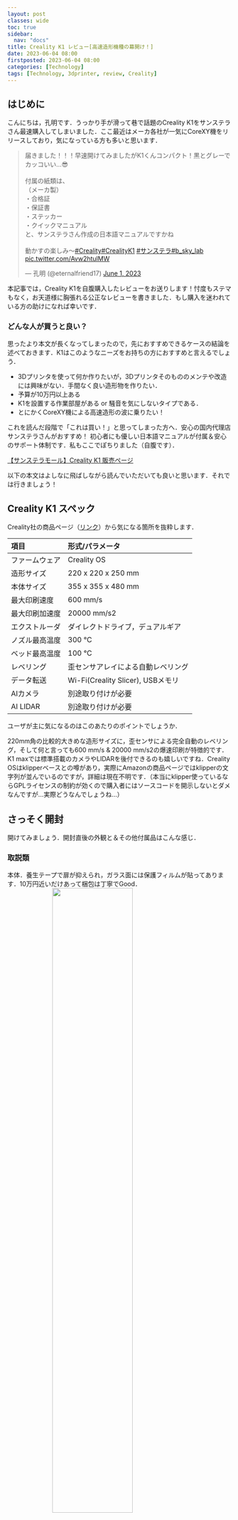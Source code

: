 ```yaml
---
layout: post
classes: wide
toc: true
sidebar:
  nav: "docs"
title: Creality K1 レビュー[高速造形機種の幕開け！]
date: 2023-06-04 08:00
firstposted: 2023-06-04 08:00
categories: [Technology]
tags: [Technology, 3dprinter, review, Creality]
---
```




## はじめに
こんにちは，孔明です．うっかり手が滑って巷で話題のCreality K1をサンステラさん最速購入してしまいました．ここ最近はメーカ各社が一気にCoreXY機をリリースしており，気になっている方も多いと思います．

<!-- more -->

<blockquote class="twitter-tweet"><p lang="ja" dir="ltr">届きました！！！早速開けてみましたがK1くんコンパクト！黒とグレーでカッコいい…😎<br><br>付属の紙類は、<br>（メーカ製）<br>・合格証<br>・保証書<br>・ステッカー<br>・クイックマニュアル<br>と、サンステラさん作成の日本語マニュアルですかね<br><br>動かすの楽しみ〜<a href="https://twitter.com/hashtag/Creality?src=hash&amp;ref_src=twsrc%5Etfw">#Creality</a><a href="https://twitter.com/hashtag/CrealityK1?src=hash&amp;ref_src=twsrc%5Etfw">#CrealityK1</a> <a href="https://twitter.com/hashtag/%E3%82%B5%E3%83%B3%E3%82%B9%E3%83%86%E3%83%A9?src=hash&amp;ref_src=twsrc%5Etfw">#サンステラ</a><a href="https://twitter.com/hashtag/b_sky_lab?src=hash&amp;ref_src=twsrc%5Etfw">#b_sky_lab</a> <a href="https://t.co/Avw2htulMW">pic.twitter.com/Avw2htulMW</a></p>&mdash; 孔明 (@eternalfriend17) <a href="https://twitter.com/eternalfriend17/status/1664091848833646592?ref_src=twsrc%5Etfw">June 1, 2023</a></blockquote> <script async src="https://platform.twitter.com/widgets.js" charset="utf-8"></script>

本記事では，Creality K1を自腹購入したレビューをお送りします！忖度もステマもなく，お天道様に胸張れる公正なレビューを書きました．もし購入を迷われている方の助けになれば幸いです．


### どんな人が買うと良い？
思ったより本文が長くなってしまったので，先におすすめできるケースの結論を述べておきます．K1はこのようなニーズをお持ちの方におすすめと言えるでしょう．

- 3Dプリンタを使って何か作りたいが，3Dプリンタそのもののメンテや改造には興味がない．手間なく良い造形物を作りたい．
- 予算が10万円以上ある
- K1を設置する作業部屋がある or 騒音を気にしないタイプである．
- とにかくCoreXY機による高速造形の波に乗りたい！

これを読んだ段階で「これは買い！」と思ってしまった方へ．安心の国内代理店サンステラさんがおすすめ！
初心者にも優しい日本語マニュアルが付属＆安心のサポート体制です．私もここでぽちりました（自腹です）．

[【サンステラモール】Creality K1 販売ページ](https://c.affitch.com?ref=7ME5ZDYDWMYY&url=https://sunstella.co.jp/products/k1)

以下の本文はよしなに飛ばしながら読んでいただいても良いと思います．それでは行きましょう！


## Creality K1 スペック

Creality社の商品ページ（[リンク](https://www.creality.com/products/creality-k1-3d-printer)）から気になる箇所を抜粋します．

| 項目 | 形式/パラメータ |
| :---- | :---- |
| ファームウェア | Creality OS |
| 造形サイズ | 220 x 220 x 250 mm |
| 本体サイズ | 355 x 355 x 480 mm |
| 最大印刷速度 | 600 mm/s |
| 最大印刷加速度 | 20000 mm/s2 | 
| エクストルーダ | ダイレクトドライブ，デュアルギア |
| ノズル最高温度 | 300 ℃ |
| ベッド最高温度 | 100 ℃ |
| レベリング | 歪センサアレイによる自動レベリング |
| データ転送 | Wi-Fi(Creality Slicer), USBメモリ |
| AIカメラ | 別途取り付けが必要 |
| AI LIDAR | 別途取り付けが必要 |


ユーザが主に気になるのはこのあたりのポイントでしょうか．

220mm角の比較的大きめな造形サイズに，歪センサによる完全自動のレベリング，そして何と言っても600 mm/s & 20000 mm/s2の爆速印刷が特徴的です．K1 maxでは標準搭載のカメラやLIDARを後付できるのも嬉しいですね．Creality OSはklipperベースとの噂があり，実際にAmazonの商品ページではklipperの文字列が並んでいるのですが，詳細は現在不明です．（本当にklipper使っているならGPLライセンスの制約が効くので購入者にはソースコードを開示しないとダメなんですが…実際どうなんでしょうね…）


## さっそく開封
開けてみましょう．開封直後の外観と＆その他付属品はこんな感じ．


### 取説類
本体．養生テープで扉が抑えられ，ガラス面には保護フィルムが貼ってあります．10万円近いだけあって梱包は丁寧でGood．
<img src="https://lh3.googleusercontent.com/pw/AJFCJaWjwGB0xMZ-UEkuedEE8NLo8JG7aSoVrjpaKVuZquvwBphQZ4N7CoXf2AfFxx5ti-3cDtdCkpwf3ZMinSn4WMrXgeBX5BkM7IeR_fQn1FWx7IyM92A05s2tXPEQ5XNnfk4u0kH1wAVV8jEHevbIky8YSQ=w670-h893-s-no?authuser=0" width="60%" style="display: block; margin: auto;">

付属の紙類は，
メーカ製：
- 合格証
- 保証書
- ステッカー
- クイックマニュアル

サンステラさん購入特典：
- 日本語マニュアル

ですかね．~~三角形の合格証これいる…？？~~ Crealiryのゆるキャラステッカーは地味に嬉しいです．こんなんなんぼあっても良いですからね．

メーカ製のクイックマニュアルは「いつもの中華製簡易マニュアル」って感じのあっさりした内容．初心者の方はサンステラさん作成の日本語マニュアルを読むのがおすすめです．

<img src="https://lh3.googleusercontent.com/pw/AJFCJaU5Yd-oI5-cFXODv2Y5jsz5rQ23AC_uoBRfO101rQwDgt9nGpSkVpcGTJjfRTqml83MowyANqnWwbL2VOJiTkfxTdwNYUtLesfc_Q73_nv6or5T7YbjX5X50z09S2B18R3piDE6tks27Pz-muzuDdKRfg=w670-h893-s-no?authuser=0" width="60%" style="display: block; margin: auto;">


### その他の付属品

他には，
- いつものメンテ工具一式（レンチ，ニッパーなど）
- Hyper PLA フィラメント 200g
- スティックのり
- グリス
などが入っています．


<img src="https://lh3.googleusercontent.com/pw/AJFCJaVum64XgbIpDGP-SVM9bdqLwLyHJBKjrPvZHzd7xlZXdTyAcFtZdj_0xiQW3bLPJRToKSgrkTGb51VAoa-gSvxan9GP0bCHUtS9m7yFWGsIx8i_Z8mKosh_GptlVrntWfGq8EyFLzB8IRqTKdCKqO0piQ=w670-h893-s-no?authuser=0" width="60%" style="display: block; margin: auto;">


Hyper PLAがちゃんとサンプルで付いてくるのは非常にありがたい．買ってすぐ爆速印刷で遊べます．Hyper PLA通常のPLAよりも溶けやすく（もしかすると固まりやすい？），高速印刷に調整された特性があります．そのため，Hyper PLA想定の印刷速度で通常のPLAを使うとノズル詰まりの原因にもなったりしますので，高速印刷を行いたい場合は適したフィラメントを使うようにしましょう．

<img src="https://lh3.googleusercontent.com/pw/AJFCJaX-BYOW4scGoX4LcfZdN8dUYCZg1yvGkP0vJbLTJY-bZZFXFbzhnsVJTBJKLm-qPv1jScZ9IgTfVEFD4sNLc5HXjEnbS0jaQkUoca9Ts5eAFBRO3H3y-3UeUOpCExHTti-rZNjoBLS7lWtW0EyIUKw4mw=w670-h893-s-no?authuser=0" width="60%" style="display: block; margin: auto;">

この渋ーーいフォントのグリス，嫌いじゃないですよ．

## 開梱

梱包材を外していきます．公式が開梱動画をアップしてくれているので，これを参考にするのが良いでしょう．

<blockquote class="twitter-tweet"><p lang="ja" dir="ltr">【K1　箱出し動画】<br>明日からK1の5月入荷分が出荷開始になります！<br>箱からの出し方もちょっと癖があるので、<br>こちらの動画を事前にご確認ください！<a href="https://t.co/edKnDmrf89">https://t.co/edKnDmrf89</a></p>&mdash; 【3Dプリンター】サンステラ公式 (@sunstella_3d) <a href="https://twitter.com/sunstella_3d/status/1663503687929716736?ref_src=twsrc%5Etfw">May 30, 2023</a></blockquote> <script async src="https://platform.twitter.com/widgets.js" charset="utf-8"></script>

スポンジ外し……
<img src="https://lh3.googleusercontent.com/pw/AJFCJaX_Hdv-vFVydY-ShHivFcIUVeTiFmJmYlOyA4cJ-qpeC7fGP6uGuhjGwbpGc44xzRNQ6ggZH436QP61qzlrmgaAh9sed-KUJ3R0AgAmecekK0NBuy8PwMt5L_YFCProDFT0TrInQ589AY6zyvu879tiYg=w1190-h893-s-no?authuser=0" width="50%" style="display: block; margin: auto;">

庫内もしっかり緩衝材が詰まっています．
このスポンジを取り外した後に，ステージを固定しているネジを3本外す必要があります．
写真撮り忘れましたが，日本語マニュアルにも開梱動画にも載っているのでそちらを見てください．

<img src="https://lh3.googleusercontent.com/pw/AJFCJaVUohGoge2s4ewfGFhcvJ1YO_L7jdcORrl1GQO8qL8xGPNLzjTa7HkqbXZI99nZ1pspzdYYbHxPgGMTgZiPw8fgVDN7ltlA7jr76xGR1Xe7-Ugmkw2SgaWA2Jbp13iZmNkXmpL35Vgns3m2xOo0AXYPoA=w670-h893-s-no?authuser=0" width="60%" style="display: block; margin: auto;">


## 各部を見てみよう

ビルドプレートはこんな感じ．AmazonでPEIを名乗って交換品が売られていたので，きっとPEIなんだと思います．

<img src="https://lh3.googleusercontent.com/pw/AJFCJaWy8ejHG4vLqMKMmCCCAanwMRElVOg6ZgIklf-H4WyPkOl7bReAopTuVZgy6c-LJcj9iL3ShG3e6bR9eiNQV9u6wuROGShN_LwoGYiEK_JDgjFwRGlK5u4wy2fl7162GRfY0LxWKva_-YJ03M22ypl-WQ=w670-h893-s-no?authuser=0" width="60%" style="display: block; margin: auto;">


このプレート，奥に2箇所の切り欠きがあり，ステージのボルトの頭と噛み合うようになっています．これにより横方向の位置決めがストレスなく行えるわけです．考えた人は天才だと思います．Ender5-S1の頃からあるようですね．
<img src="https://lh3.googleusercontent.com/pw/AJFCJaVRkQKPC0ulhsZd6EhUx1yGqj1wQ_L7nMyczzhxEq0vBL8HYKCh9Z8Wq8N9I6x4jfei9LZG0NbOgqKXlE9zUvItCTMYrS1U37dCsytLHsEOaLK5xtTz8gEszdPEHEdTSmihP7z_3886scwZp3iv2QYnBw=w1190-h893-s-no?authuser=0" width="60%" style="display: block; margin: auto;">


プリントヘッドを駆動するためのモータ．CoreXYにおいてはAモータ（反対側はBモータ）と呼ばれることが多いですね．さすが高速印刷を謳っている機種，普段見るステッピングモータよりも1.5倍くらい長いです．
<img src="https://lh3.googleusercontent.com/pw/AJFCJaVVubZN8BufZKA5nNzaEqcgAPQxcFyUoSBnAkK7B6XxP_2oljV39xiFP9UAbnUqg-Bn7GV8e3MKN7R9SKVs2sAG8ccvbp6ahIyw_5MkUkdZCHLk1yfm4yqQ8wPyHNYKC3JQ7vkTER0GsKj6j3tNDiX5hw=w670-h893-s-no?authuser=0" width="60%" style="display: block; margin: auto;">

そして海外レビューで話題になってた歯付きプーリの幅とベルトの幅はやっぱり丁度ではないですね．

素人的には
・どうせテンションかかってるので摩擦でズレは抑え込まれる
・むしろベルトの側面が擦れないので良いのでは？

とか思ってるんですけど実際どうなんでしょう？詳しい方いらしたらTwitterで教えてください！

## 初期設定は自己診断だけ

開封が済んだら取説に従って自己診断を行います．加熱テストやファンの駆動テスト，共振を抑え込んで造形品質を上げるためのInput Shaperの調整，オートレベリングが走ります．

基本的に15分くらい休憩して待ってればOK．これが終わればフィラメントをセットして即印刷できます．セットアップも爆速ですね！！！「小難しい調整とかメンテはしたくない，私は出てくる造形物にしか興味ないんだ！！！」というニーズがある方に超おすすめできます．ノズルとベッドの隙間の調整のためにコピー用紙シャカシャカしなくて良いのは，初心者の間口を広げる観点で非常に有用だと思います．

<img src="https://lh3.googleusercontent.com/pw/AJFCJaUeYhaMWYWx0Tq20fIxkBvsEzKNCzLOrak8bTvtPUgsOM7WkmPQskZ6TThIbCcwzptH08cDIzAtbfeV4zIy41oVDlzIFYPOUnvUkA96rVyf4UplqOBL6m9BU6d_aNlWx8C5VfW4xrDOE73xizdGWyGeIw=w1190-h893-s-no?authuser=0" width="70%" style="display: block; margin: auto;">


オートレベリングの様子はこちら．
<blockquote class="twitter-tweet"><p lang="ja" dir="ltr">オートレベリング <a href="https://t.co/diiNatjJAH">pic.twitter.com/diiNatjJAH</a></p>&mdash; 孔明 (@eternalfriend17) <a href="https://twitter.com/eternalfriend17/status/1664280996630659080?ref_src=twsrc%5Etfw">June 1, 2023</a></blockquote> <script async src="https://platform.twitter.com/widgets.js" charset="utf-8"></script>


## Hyper PLAで色々印刷してみよう！

それではいよいよHyper PLAで調整も兼ねて出力いってみましょう！

### 高速印刷のテスト
まずはK1最大の特徴である600mm/sの超高速印刷から．本体内にデモ用のデータが最初から入っているので，これをポチれば始まります．


<blockquote class="twitter-tweet"><p lang="ja" dir="ltr">うぉぉぉおおおおおおお速いいいいいいいいこれがK1くんの本気<br><br>ドア開けて撮影してるのが怖いレベルで速い、そして当然だけど流石に音は気になる<a href="https://twitter.com/hashtag/Creality?src=hash&amp;ref_src=twsrc%5Etfw">#Creality</a><a href="https://twitter.com/hashtag/CrealityK1?src=hash&amp;ref_src=twsrc%5Etfw">#CrealityK1</a> <a href="https://twitter.com/hashtag/%E3%82%B5%E3%83%B3%E3%82%B9%E3%83%86%E3%83%A9?src=hash&amp;ref_src=twsrc%5Etfw">#サンステラ</a> <a href="https://t.co/BCV0tlnJBT">pic.twitter.com/BCV0tlnJBT</a></p>&mdash; 孔明 (@eternalfriend17) <a href="https://twitter.com/eternalfriend17/status/1664291649474940935?ref_src=twsrc%5Etfw">June 1, 2023</a></blockquote> <script async src="https://platform.twitter.com/widgets.js" charset="utf-8"></script>


うーん爆速．~~狂気を感じる．~~ 動画はガラスの扉を開けて撮影しているんですが，正直（ちょっと怖いので速くガラス閉めたいな）と思う程度には速かったです．動画で見るより実機のほうが速く感じると思います．

この速度でこの品質．化け物ですね…積層の跡が全く見えません…
<img src="https://lh3.googleusercontent.com/pw/AJFCJaUwH6xg5ZWbr08nT1Vd9lNaP-0wIZZgL2lLAVcu_m9IAwpk3ObrBZYxGHYGmmnu7PBFeaM3HOvzpj9sM89TxxPKkS-VsJAl4aGm0gwvfAd78Qi-vVj0kaEHl_4TWSVbKPMLPyzfjGhe1q5-agklbH9new=w1190-h893-s-no?authuser=0" width="80%" style="display: block; margin: auto;">

一点注意ポイントとしては，このテストデータは恐らくデモ用としてバチバチのチューニングが入っている花瓶モードであるということです．実際の部品等でこの表面品質と全く同レベルまでたどり着くのはかなり難しいでしょう（実際試しましたがむずかったです）．
デモとはポテンシャルを示すためのものであって，「全ての印刷がこの品質になります」を担保してくれるわけではないので過度な期待は禁物です．


### いつものベンチ船（フルサイズ）

お次は皆様おなじみの3DBenchyです([リンク](https://www.thingiverse.com/thing:763622))．

<img src="https://lh3.googleusercontent.com/pw/AJFCJaUG9vg2JijwY0DDgYK2hjf8XbhGqVZBfLHxcMd1WjhQf49PGMTb5QQ5R8dqj_Bt7F5J6g8lIwN7pfyssAamgX-qKed8NS8PzeAlX6i7oIIWMCBEuYLCBDCXo0ZSuXgpm1vSOHvKYi6iCtEDK0eb-1S9bw=w1190-h893-s-no?authuser=0" width="60%" style="display: block; margin: auto;">

普通にきれいですね．


<img src="https://lh3.googleusercontent.com/pw/AJFCJaWvpzDQohY-bQU4OkxWKFRqsryhSR5vSSjVp1DBoKUV7p-zF54hvOqqDQ-9NYHKM996bZbvw6W9BRUR-snc5LJpeD7kDNbvCuezv7mo6RIa0dQml9kEgE1Ab0NKKBRCrePAfmj9PvgUSzjQMBT-z5syeg=w654-h893-s-no?authuser=0" width="60%" style="display: block; margin: auto;">

積層を見上げてみても目立ちません．背面も良さそう．
<img src="https://lh3.googleusercontent.com/pw/AJFCJaUSitPUlRaFSDSashvGqJlqg_-xXVxZB6SOeGAoIz81dDFf73TVp3WJpdS6y0mWNoKP5NLBMZQi7U22IJU_3IzqtkX5IBbJJn0wNEmwAPJG8cJGigGC76xtq8oveFeLi9cQvyLPzDOmfjZW8Noo4quOaw=w559-h893-s-no?authuser=0" width="60%" style="display: block; margin: auto;">

底面．かんぺき！！
<img src="https://lh3.googleusercontent.com/pw/AJFCJaUHO_V8BdsXuQkrdc4OVeILtdQf61nejzEnT7IeUWKwt8_RfQ13x2AiIGT9eusfX84SUYuG-hvf6mb0Z_wmW3VzPSLt4Vg2PNX5E1WveCobutZa9_fGsMTiLjhARb6TThCQHEnYm4gxLuf818livrc9mA=w1291-h893-s-no?authuser=0" width="60%" style="display: block; margin: auto;">

これらは全力の速度は出しておらず，30分前後で印刷しました．
一般的には90分程度かかるモデルですので，実はこの時点でもかなり速い．

### たくふろくん

TwitterでFFの[たくふろ](https://twitter.com/takufrog)くんが「自分自身を3Dスキャンしてモデル公開」という離れ業をやっていたのを思い出したので，K1の印刷サンプルとして印刷してみました（[リンク](https://www.printables.com/model/434905-takufrog)）．

元データのままだと大きくて時間かかりそうだったので，各軸50%に縮めています．

首から下が印刷できたところ．中々にシュールな絵面（）
<img src="https://lh3.googleusercontent.com/pw/AJFCJaWm6jBB2nfoDITHJ8jQfkI2RLYlaONsaRwykHfHun2BgMHxh6flouAVJCSKNy6RXp2g2JH1KXQPJl5uAt527zrxanMGO3985iUykmpOcAVxlLtILWSVRj4BwA8I5nSKXXvu__FW3AyUuuPKXEYegyA0cA=w1318-h893-s-no?authuser=0" width="60%" style="display: block; margin: auto;">

印刷終了．ちょこん．
<img src="https://lh3.googleusercontent.com/pw/AJFCJaW6nO6kmQhw-E0MJUFK531w9bft5E9y0QjwjK_aiELeOK-f6DQ0VWq7iYjmY-j-P487hHt6n1Vv4HHfEuZaUiWB9LQZ7BLFwuVEigtQtSsRGeruUS1trgkrdzDyahXkuTjJ-ZCGgHpCrvKU1kfBto6MuA=w670-h893-s-no?authuser=0" width="60%" style="display: block; margin: auto;">

近くで見るとこんな感じ．きれいに印刷できてますね．
<img src="https://lh3.googleusercontent.com/pw/AJFCJaXPs480Pmu2CfFAwlcqmygrpmNM3P0UU4cchjcD2cQJqneM7cbEmT73XBV5RDkrfUnAWH_BwK1VKvopId9zZ0u1KrdqGTr2KJwoE_ItvusdicEuaBHLwpCAGlzkX_wUY3V-T9mjB0of0DTiGIHfX_NGjQ=w584-h893-s-no?authuser=0" width="60%" style="display: block; margin: auto;">

後ろ姿．服のシワも表現されています．Hyper PLAかなりポテンシャル高いですね．
<img src="https://lh3.googleusercontent.com/pw/AJFCJaVySgjc1wlP57y7lIEFkOhMGAARINWFKBUBt1mMz1pEnHDierGhoa8Eac5j3SbxOis7LqmCzUuRKijSi2TtfVgdnOkxe8_cJBG46S6xi-ZXVqYi8k9iPm3NDdW2HX8KX4WTPTPREtZYNORUEmIxTuc8Qg=w651-h893-s-no?authuser=0" width="60%" style="display: block; margin: auto;">

### ラズピコのケース

どんどんいきましょう．お次はRaspberry Pi Pico W，通称ラズピコのケースです．
こちらのデータを印刷しました（[リンク](https://www.thingiverse.com/thing:4754312)）．

パチっとはめ込む式のモデルでしたが，一発できっちり入ってくれました．嵌合ばっちり！
<img src="https://lh3.googleusercontent.com/pw/AJFCJaVRbxlKJM1QRAirZ18q-HM1Ac_sh2rE_QgZr6_Kvsuz0A9JOhEiNXDI1VLz0kvDYZpOV4kZYVb_L533qHZNg5RsmgvQfeheiPFiVOXQh5SFxVkQyNT_m0Q586zR14SfDSilW3XB94letijPCWRoRMmepQ=w931-h893-s-no?authuser=0" width="60%" style="display: block; margin: auto;">

底面はこんなかんじ．滑らかテクスチャのビルドプレートなので，底面もつるっと仕上がります．
<img src="https://lh3.googleusercontent.com/pw/AJFCJaVQ99GF5awhVTqplx2T3HzpKHQReogvGALPtvRI-coGSYP2C2VpyRexUw6i3hmdHBkpcKYSn4iKdC2qDOz-KEy2w9kcAzMvLgj4Qf_HbakL04IBiYa8uif-8Sm3UYK4nCf9xhdqVNdz2v0y1bE4nSLzlQ=w689-h893-s-no?authuser=0" width="60%" style="display: block; margin: auto;">

### ナナゴーベンチー
いつものベンチ船を角軸75%サイズに縮めて印刷したものです．Twitterでプチ流行っていたので乗りました．

一回フルサイズを印刷しているので加えて言う事はないですね…普通にきれいな仕上がりです．
<img src="https://lh3.googleusercontent.com/pw/AJFCJaVSeAY0YEc23-7-YosJbLjNV9bj4VASQzpIGr0Z-2YMcYxZhHwUx22XJ__y3yFtaT1D1QGIHyAOWbOHc8uO8hBqnWO6VF29DxpirtWRFnWoG4dXcfVIk8P_JXftLpgDItsa41zviwovz3887tM74Qh_lw=w733-h893-s-no?authuser=0" width="60%" style="display: block; margin: auto;">

底面も問題なし！
<img src="https://lh3.googleusercontent.com/pw/AJFCJaWJKmeiUw7FYIqCMPzT1o9RpQY1bpjz1xGlsQE64tTjT1s0r8C_Mi4zXxVpvE7-yXMq_T0mOwI5dIt4FcwBRiveN1OeAHYbB0FLUten5Q3KrMUqpONCOE73fr-guxDtgZF4X6wbY75iK5HI-1wmtdmo8g=w1256-h893-s-no?authuser=0" width="60%" style="display: block; margin: auto;">

### キャリブレーションキューブ

船と同じくらいおなじみの20mmキャリブレーションキューブ．リンクは[こちら](http://www.thingiverse.com/thing:1278865)です．

まずは低速設定（速度50mm/s程度）で印刷してみた結果から．ちなみに細かい調整は全くせず，プロファイル選んで印刷ボタン押しただけです．

X方向: 20.00 mm
<img src="https://lh3.googleusercontent.com/pw/AJFCJaVJeb6I5MtA1qvTsRcHX7XQLiEgKO0TvSib7DnrIRcob_8bnB6SaKxui84lPe-9PWvXwTxKv-pcnWZ6mI3A4rBG2ac5fnHoIzI-8FzqI2rHPpAavoLMJBmySbnPhUwI-Z5TzS7pPc98_oqhc1xLzBSKgA=w1140-h893-s-no?authuser=0" width="60%" style="display: block; margin: auto;">

Y方向: 20.02 mm
<img src="https://lh3.googleusercontent.com/pw/AJFCJaW1wNUZSMKruQlf0U3uaf1A1kKAbzU1LRku3mH28SLkCQVJcC3FqUk3UsxH0ywNNhlmFaqb7MZiFFEB-nNYh6plM07450MYw3gjUzfeX4uhHB2avBbwMI9YErjqxHpJ-Yf8I-UeJCZ-kNqj3SCfU2tXuQ=w1121-h893-s-no?authuser=0" width="60%" style="display: block; margin: auto;">

Z方向: 20.08 mm
<img src="https://lh3.googleusercontent.com/pw/AJFCJaUkjDAQ7R1wMpely93qX2y6WkxhhtYxD0rWzdPEV2sr9Wn7bSzQUFKlBysf-sg26i3vY5zyw2m_WuxsSh7Hxx8OElhS2IAemjFGfMvpfJz8wzQibX4fxUlqUnKnmcVi_Cn4FDJ75AROJMgOOMByH6Q25g=w1063-h893-s-no?authuser=0" width="60%" style="display: block; margin: auto;">

吊しでこの精度，さすがメーカ純正フィラメントです．一回これを体験してしまうと自分でパラメータ追い込む気力が消滅しますね…

続きまして高速印刷．300 mm/sのプロファイルを選んで，同じく印刷ボタンを押すだけです．

X方向: 19.98 mm
<img src="https://lh3.googleusercontent.com/pw/AJFCJaUK2NfmpJqcNfJM5fHGV8p8mXHIbM4jrDWi_oNHTYRsDrkiEagukZbUlNHWnrmS4ENxIFNYg6C8I9e9NJWM187m5Q7A45OUzx1LVLggQmhyMFok65sx-3SCW0IR8Cv6NusdCpbXmsD5Mip2mNiXOscDcQ=w1094-h893-s-no?authuser=0" width="60%" style="display: block; margin: auto;">

Y方向: 20.05 mm
<img src="https://lh3.googleusercontent.com/pw/AJFCJaWvriS1wgJNImuUtlHw72Ok2HuFkGKgelnfHD3lRwzJFEQDNeOAmSU6OhvyVVNWpDVW8JBUIbFUhGfsZBMHBRv25D0bPFyO5cPp_m1rYT_vTWnqN5SVZNOsezhPYPLUC-LT958b_PQEPtJz8kDwo1u4uA=w945-h893-s-no?authuser=0" width="60%" style="display: block; margin: auto;">

Z方向: 20.09 mm
<img src="https://lh3.googleusercontent.com/pw/AJFCJaUBtrvSOqRnnqZUzJrEaeWfzbQonv05xLrtw1UOlKhJ2CTHNSN9FhqJTQXbRDL_4MOIu7VIU7HBvOkZQ5bhazNRik8pU2fInn8GmZC4E6rhrk1obrlRjEdvtFQUkDYHxutG9hMxb4Xsf0jmCz8JaXlqCw=w1006-h893-s-no?authuser=0" width="60%" style="display: block; margin: auto;">

寸法精度は申し分ないですね．ただし，爆速印刷の影響で形や表面の綺麗さには多少影響が出ています．角がなまったりフットプリントが出たり（これはAuto brimかも），表面に多少の波打ちは現れています．速度と品質のバランスが良いところを今後探したい所存です．

## 社外フィラメントを使ってみよう
せっかくなので社外フィラメントも試してみましょう．今回はPolymaker製のPolyMax PLAを試してみます．PolyMaxはPLAなのにABSに近い靭性があり，非常に扱いやすい機械特性になったPLAです．私はサンステラさんの福袋で入手しましたが，普通に買うと750gで6000円もするお高めフィラメントです．詳細は[こちら](https://sunstella.co.jp/collections/polymaker/products/polymax-pla)．

設定はHyper PLAのパラメータをベースに，速度120 mm/s & 加速度10000 mms/s2まで下げて，線幅を0.4 mmにしています．他はそのままです．

### ナナゴーベンチー

使ったデータは先程と一緒です．積層の跡は照明の加減でよく見えるようになりますが，キレイな範囲だと思います．
<img src="https://lh3.googleusercontent.com/pw/AJFCJaXnp9hdudOYOSTeStwhKtihWirHxNcmqjU4I3Bq6OYeXTvlIGmTMRiwk4xQ-cge6iSwM44sDYur90LcQ-Ja2_u5lqCkRkW7PAwFvGbzl8NOKtVWC2NpZfVCZVc7_mqJIBK-3BVep_3eMxUxmkJW5gBklw=w590-h893-s-no?authuser=0" width="60%" style="display: block; margin: auto;">


後ろから．窓のオーバーハングや煙突も問題なし．
<img src="https://lh3.googleusercontent.com/pw/AJFCJaXhGPAHqq3FVxeCouq648FaV3lzdzC49uqlWAC_HkC7TNFQ0B3TGkXghm76wB17q2TCR9pVSRystk4F_Cm746JUoJC6kdPLLKoNauMQ6u8Vrq9iOwpoA-DdDVwg-kmkYnGz-zg9IrGN96YbAWPSTCPuUA=w624-h893-s-no?authuser=0" width="60%" style="display: block; margin: auto;">


底面．これはもう完璧と言わざるを得ないですね．
<img src="https://lh3.googleusercontent.com/pw/AJFCJaXV7yuihI_lC5Jo3v1h27KJJy4XPgglj69wlK-JJvm31EqkiXREyUdOLzrtKO8IJltVm6uvQmAO8PWphJli8yXUeMd0EaAi001Wxqkjyqay2ClXuPH0F2jPiHONcFvLoRVmF3X1aAXOxPQy-VGo9pZ9Ng=w1439-h893-s-no?authuser=0" width="60%" style="display: block; margin: auto;">

### キャリブレーションキューブ

続きましてこちらも先程と同じキャリブレーションキューブです．

X方向: 20.07 mm
<img src="https://lh3.googleusercontent.com/pw/AJFCJaVFepK3nqZjVqoYvrGw_XJtcWlcYXQSkmv7uUW9r4ZTU9vsh9nDPP0pmA_dTcCkVqdzH-NzPJTW04h-z9VETcEO4RqzOVHEDS-kWSCZV3MZu4SHo6ukALBkRQFozWcrC_YDR0aprkwhc7_Aw7zdUFaHnw=w1096-h893-s-no?authuser=0" width="60%" style="display: block; margin: auto;">

Y方向: 20.06 mm
<img src="https://lh3.googleusercontent.com/pw/AJFCJaXkoVfXNtPolTS_mbC66n_PXibF9Hhc3qjeK3m3i4nAL6MUglfVo0TWlyogdqvdewi5-jH0FRby2f7NPbVUNn_6Ord06rsly1-R9g_5MttLMAEHIUIxSSnavCcx18illlbeOd3_s78Pb0p4hb5bM2jMfw=w986-h893-s-no?authuser=0" width="60%" style="display: block; margin: auto;">

Z方向: 20.06 mm
<img src="https://lh3.googleusercontent.com/pw/AJFCJaWFkdtUotkBPdiC-7vn_ZzVA8alUYJpUCKorLrGXoDIsV0a58u0kd5N3HWw_erUnZ8_rIuupTdquKdc9_VxDPqC6tAshK8oMPURojGGx46LelyGdjAXBghVJwFzpejpmd7_Lums96hThYvU6GQQ_vSJ1Q=w961-h893-s-no?authuser=0" width="60%" style="display: block; margin: auto;">

申し分ない精度が出ています．これならロボの部品作るのにもそのまま使えそうで嬉しいです~~めっちゃ高いけど！！~~


## 所感

色々なモデルを印刷してみての使用感をまとめます．

### おすすめポイント

1. **とにかく！速い！！**
これがおすすめポイントの7割くらいを占めますが，吊しでこの爆速は非常に素晴らしい仕上がりです．かつてはVoronやFraxinusなどの自組機体を有識者の潤沢なカンと経験でシビアに調整してようやく得られた速度が，箱から出すだけでサクッと手に入るという体験が何よりの価値だと思います．造形が爆速になると積層ピッチを細かくしてもそれなりの時間で印刷が完了できるため，結果として表面がキレイになったりするケースもありそうです．


1. **セットアップ簡単！**
箱から出して自己診断を行ったらセットアップ完了です．有識者の潤沢な（以下略）．とにかく「吊しで高い性能を！」なニーズ向きだと思います．


1. **お値段以上の性能**
サンステラさんで9.9万円（初回セールでは8.8万円）とギリ10万円を切る値段でありながら，このお手軽＆高速造形の両立は価格以上の価値があると思います．決して安くはありませんが…


1. **操作のUIが使いやすい**
二昔前の3Dプリンタといえば解像度低めのLCDにロータリーのノブが付いていて操作するUIが多く見られましたが，今どきは4インチ越えのフルカラータッチスクリーン！初心者への敷居を下げる意味でも有用だと思います．もちろん慣れた人にとってもユーザフレンドリーなUIであるに越したことはありません．


1. **Wi-Fi転送が便利**
現状は純正スライサであるCreality SlicerやCreality Cloudからのみしか使えませんが，Wi-Fi転送できるのも推しポイントです．ドラム式洗濯機の洗剤自動投入と同じく，「地味だけどチリツモでQOLが上がる」系の便利機能だと思っています．

1. **見た目がカッコいい&コンパクト**
これはシンプルに好みの問題ですが，シルバーのフレームにスモークパネルは非常にスタイリッシュです．見た目だけならインテリアとしても成立するでしょう．~~駆動が爆音なのでリビングに置くことはおすすめしませんが．~~ 少なくとも同社のSermoon V1 Proよりこちらの方が圧倒的に好みです．本体サイズも造形サイズに対して小さく収まっているので扱いは従来のものと比べると良いでしょう．


### いまいちポイント

1. **とにかく！駆動音が！大音量！！！！！**
高速造形と引き換えに静音性は失われたと思って購入しましょう．少なくとも，1Kの賃貸に住んでいて居住空間にK1を設置する場合はそれなりの覚悟が必要です．高速で吐出される樹脂を一気に冷やし固めるために超大型のファンが搭載されており，これがかなりの音を出します．SONYのノイキャンヘッドホンをしていても全然貫通してくるレベルなので，木造の防音性が低い家にお住まいの場合や家族と暮らしている方は事前に相談することを推奨します．そうでないと，幼い頃の「ちょっと母さんいまテレビいいところなんだから掃除機やめてよ聞こえない！！！！」を思い出すことになるでしょう．

1. **klipperの設定ファイルに触れない**
これがいまいちポイントになるかどうかはかなーり人によりますが，「klipper搭載機種なのか！！いつもみたいにprinter.cfgをばりばりに調整して全力でカスタムしたい！」という方はまだステイです．少なくとも2023年6月6日時点では，設定ファイルに触ることはできずPAも調整できずbed meshの点数も変えられません．ファームのソースコードもまだ配布されていないため，ハックにはまだ時間がかかりそうかな…と僕は半ばあきらめています．同社のSonicPadはファーム更新でSSH接続方法が公開されたそうなので，気長に待つことにしました．

1. **安くはない**
「価格以上の価値」と前述しましたが，そうは言っても約10万円は安くありません．2～4万円程度でKP3SやCRUX1，Ender3などが，5～7万円でVoronのキットが買えることを加味し，メンテ/組み立ての手間と吊し性能のための価格をよく吟味しましょう．私ですか？勢いで買いました．

### どんな人が買うと良い？（再掲）

以上の内容を踏まえて，K1はこのようなニーズをお持ちの方におすすめと言えるでしょう．
- 3Dプリンタを使って何か作りたいが，3Dプリンタそのもののメンテや改造には興味がない．手間なく良い造形物を作りたい．
- 予算が10万円以上ある
- K1を設置する作業部屋がある or 騒音を気にしないタイプである．
- 細かいことはどうでも良いからとにかくCoreXY機による高速造形の波に乗りたい！

## まとめ

いかがでしたか？万人におすすめはできませんが，需要を吟味した上で刺さった方には間違いなく良い相棒になってくれる機体だと思います．まさに良くも悪くも「高速造形機種の幕開け！」と呼べる機体でした．これを読んでくれたあなたの3Dプリンタライフの一助になれば幸いです．


[【サンステラモール】Creality K1 販売ページ](https://c.affitch.com?ref=7ME5ZDYDWMYY&url=https://sunstella.co.jp/products/k1)

K1から造形エリアが大きくなり，カメラとLIDARも追加された K1 MAXも販売中のようです．気になった方はページチェックしてみてください！

[【サンステラモール】Creality K1 MAX 販売ページ](https://c.affitch.com?ref=7ME5ZDYDWMYY&url=https://sunstella.co.jp/products/creality-k1-max-fdm)

それでは．

**おまけ**
私の生の声は本記事冒頭にも貼った以下のツイートツリーから追えます．この記事に載らなかった内容や今後の使用感も追記していく予定ですので，気になる方は覗いてみてください．

<blockquote class="twitter-tweet"><p lang="ja" dir="ltr">届きました！！！早速開けてみましたがK1くんコンパクト！黒とグレーでカッコいい…😎<br><br>付属の紙類は、<br>（メーカ製）<br>・合格証<br>・保証書<br>・ステッカー<br>・クイックマニュアル<br>と、サンステラさん作成の日本語マニュアルですかね<br><br>動かすの楽しみ〜<a href="https://twitter.com/hashtag/Creality?src=hash&amp;ref_src=twsrc%5Etfw">#Creality</a><a href="https://twitter.com/hashtag/CrealityK1?src=hash&amp;ref_src=twsrc%5Etfw">#CrealityK1</a> <a href="https://twitter.com/hashtag/%E3%82%B5%E3%83%B3%E3%82%B9%E3%83%86%E3%83%A9?src=hash&amp;ref_src=twsrc%5Etfw">#サンステラ</a><a href="https://twitter.com/hashtag/b_sky_lab?src=hash&amp;ref_src=twsrc%5Etfw">#b_sky_lab</a> <a href="https://t.co/Avw2htulMW">pic.twitter.com/Avw2htulMW</a></p>&mdash; 孔明 (@eternalfriend17) <a href="https://twitter.com/eternalfriend17/status/1664091848833646592?ref_src=twsrc%5Etfw">June 1, 2023</a></blockquote> <script async src="https://platform.twitter.com/widgets.js" charset="utf-8"></script>

